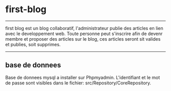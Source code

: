 # first-blog
***
first blog est un blog collaboratif, l'administrateur publie des articles en lien avec le developpement web.
Toute personne peut s'inscrire afin de devenr membre et proposer des articles sur le blog, ces articles seront sit valides et publies, soit supprimes.
***
## base de donnees
Base de donnees mysql a installer sur Phpmyadmin. L'identifiant et le mot de passe sont visibles dans le fichier: src/Repository/CoreRepository.

